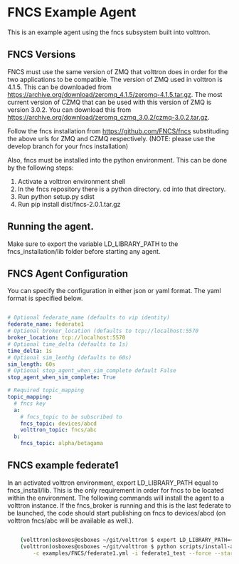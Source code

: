 # FNCS Example Agent

This is an example agent using the fncs subsystem built into volttron.

## FNCS Versions

FNCS must use the same version of ZMQ that volttron does in order for the two applications to be compatible.  The version of ZMQ used in volttron is 4.1.5.  This can be downloaded from 
https://archive.org/download/zeromq_4.1.5/zeromq-4.1.5.tar.gz.  The most current version
of CZMQ that can be used with this version of ZMQ is version 3.0.2.  You can download this from
https://archive.org/download/zeromq_czmq_3.0.2/czmq-3.0.2.tar.gz.

Follow the fncs installation from https://github.com/FNCS/fncs substituding the above urls for 
ZMQ and CZMQ respectively. (NOTE: please use the develop branch for your fncs installation)

Also, fncs must be installed into the python environment.  This can be done by the following steps:

1. Activate a volttron environment shell
1. In the fncs repository there is a python directory.  cd into that directory.
1. Run python setup.py sdist
1. Run pip install dist/fncs-2.0.1.tar.gz


## Running the agent.

Make sure to export the variable LD_LIBRARY_PATH to the fncs_installation/lib folder before
starting any agent.

## FNCS Agent Configuration

You can specify the configuration in either json or yaml format.  The yaml format is specified
below. 

```` yml

# Optional federate_name (defaults to vip identity)
federate_name: federate1
# Optional broker_location (defaults to tcp://localhost:5570
broker_location: tcp://localhost:5570
# Optional time_delta (defaults to 1s)
time_delta: 1s
# Optional sim_lenthg (defaults to 60s)
sim_length: 60s
# Optional stop_agent_when_sim_complete default False
stop_agent_when_sim_complete: True

# Required topic_mapping
topic_mapping:
  # fncs key
  a:
    # fncs_topic to be subscribed to
    fncs_topic: devices/abcd
    volttron_topic: fncs/abc
  b:
    fncs_topic: alpha/betagama

````

## FNCS example federate1

In an activated volttron environment, export LD_LIBRARY_PATH equal to fncs_install/lib.  This is
the only requirement in order for fncs to be located within the environment.  The following
commands will install the agent to a volttron instance.  If the fncs_broker is running
and this is the last federate to be launched, the code should start publishing on fncs to 
devices/abcd (on volttron fncs/abc will be available as well.).

````bash

    (volttron)osboxes@osboxes ~/git/volttron $ export LD_LIBRARY_PATH=<fncs_install>/lib
    (volttron)osboxes@osboxes ~/git/volttron $ python scripts/install-agent.py -s examples/FNCS \
        -c examples/FNCS/federate1.yml -i federate1_test --force --start   

````

